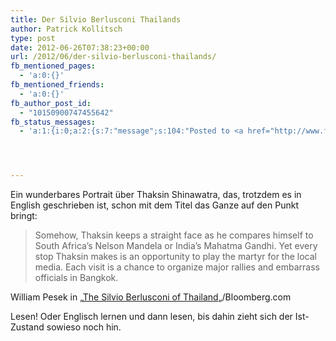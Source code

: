 ```yaml
---
title: Der Silvio Berlusconi Thailands
author: Patrick Kollitsch
type: post
date: 2012-06-26T07:38:23+00:00
url: /2012/06/der-silvio-berlusconi-thailands/
fb_mentioned_pages:
  - 'a:0:{}'
fb_mentioned_friends:
  - 'a:0:{}'
fb_author_post_id:
  - "10150900747455642"
fb_status_messages:
  - 'a:1:{i:0;a:2:{s:7:"message";s:104:"Posted to <a href="http://www.facebook.com/10150900747455642" target="_blank">your Facebook Timeline</a>";s:5:"error";s:0:"";}}'




---
```

Ein wunderbares Portrait über Thaksin Shinawatra, das, trotzdem es in English geschrieben ist, schon mit dem Titel das Ganze auf den Punkt bringt:

> Somehow, Thaksin keeps a straight face as he compares himself to South Africa’s Nelson Mandela or India’s Mahatma Gandhi. Yet every stop Thaksin makes is an opportunity to play the martyr for the local media. Each visit is a chance to organize major rallies and embarrass officials in Bangkok.

William Pesek in &#8222;[The Silvio Berlusconi of Thailand][1]&#8222;/Bloomberg.com

Lesen! Oder Englisch lernen und dann lesen, bis dahin zieht sich der Ist-Zustand sowieso noch hin.

 [1]: http://www.bloomberg.com/news/2012-06-25/the-silvio-berlusconi-of-asia.html